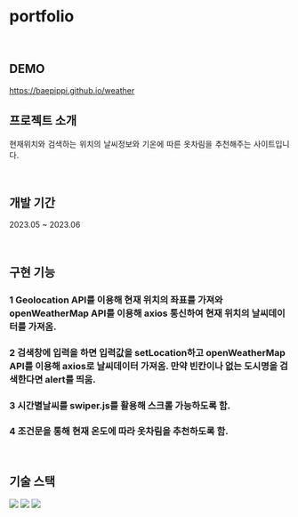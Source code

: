 # portfolio

<br>

## DEMO

https://baepippi.github.io/weather
<br>

## 프로젝트 소개

<p align="justify">
현재위치와 검색하는 위치의 날씨정보와 기온에 따른 옷차림을 추천해주는 사이트입니다.
</p>

<br>

## 개발 기간

<p align="justify">
2023.05 ~ 2023.06
</p>

<br>

## 구현 기능

### 1 Geolocation API를 이용해 현재 위치의 좌표를 가져와 openWeatherMap API를 이용해 axios 통신하여 현재 위치의 날씨데이터를 가져옴.


### 2 검색창에 입력을 하면 입력값을 setLocation하고 openWeatherMap API를  이용해 axios로 날씨데이터 가져옴. 만약 빈칸이나 없는 도시명을 검색한다면 alert를 띄움.

### 3 시간별날씨를 swiper.js를 활용해 스크롤 가능하도록 함.

### 4 조건문을 통해 현재 온도에 따라 옷차림을 추천하도록 함.

<br>

## 기술 스택

<img src="https://img.shields.io/badge/html5-E34F26?style=for-the-badge&logo=html5&logoColor=white"> <img src="https://img.shields.io/badge/css-1572B6?style=for-the-badge&logo=css3&logoColor=white"> <img src="https://img.shields.io/badge/React-61DAFB?style=for-the-badge&logo=react&logoColor=white" />

<br>



